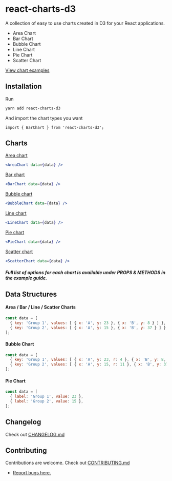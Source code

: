 # react-charts-d3
A collection of easy to use charts created in D3 for your React applications.

* Area Chart
* Bar Chart
* Bubble Chart
* Line Chart
* Pie Chart
* Scatter Chart

[View chart examples](https://nick-dave-turner.github.io/react-charts-d3.github.io/)

## Installation

Run

```sh
yarn add react-charts-d3
```

And import the chart types you want

```es6
import { BarChart } from 'react-charts-d3';
```

## Charts

[Area chart](https://nick-dave-turner.github.io/react-charts-d3.github.io/#areachart)

```jsx
<AreaChart data={data} />
```

[Bar chart](https://nick-dave-turner.github.io/react-charts-d3.github.io/#barchart)

```jsx
<BarChart data={data} />
```

[Bubble chart](https://nick-dave-turner.github.io/react-charts-d3.github.io/#bubblechart)

```jsx
<BubbleChart data={data} />
```

[Line chart](https://nick-dave-turner.github.io/react-charts-d3.github.io/#linechart)

```jsx
<LineChart data={data} />
```

[Pie chart](https://nick-dave-turner.github.io/react-charts-d3.github.io/#piechart)

```jsx
<PieChart data={data} />
```

[Scatter chart](https://nick-dave-turner.github.io/react-charts-d3.github.io/#scatterchart)

```jsx
<ScatterChart data={data} />
```

##### Full list of options for each chart is available under PROPS & METHODS in the example guide.

## Data Structures

#### Area / Bar / Line / Scatter Charts

```jsx
const data = [
  { key: 'Group 1', values: [ { x: 'A', y: 23 }, { x: 'B', y: 8 } ] },
  { key: 'Group 2', values: [ { x: 'A', y: 15 }, { x: 'B', y: 37 } ] },
];
```

#### Bubble Chart

```jsx
const data = [
  { key: 'Group 1', values: [ { x: 'A', y: 23, r: 4 }, { x: 'B', y: 8, r: 19 } ] },
  { key: 'Group 2', values: [ { x: 'A', y: 15, r: 11 }, { x: 'B', y: 37, r: 21 } ] },
];
```

#### Pie Chart

```jsx
const data = [
  { label: 'Group 1', value: 23 },
  { label: 'Group 2', value: 15 },
];
```

## Changelog

Check out [CHANGELOG.md](CHANGELOG.md)

## Contributing

Contributions are welcome. Check out [CONTRIBUTING.md](CONTRIBUTING.md)

- [Report bugs here.](https://github.com/nick-dave-turner/react-charts-d3/issues)

